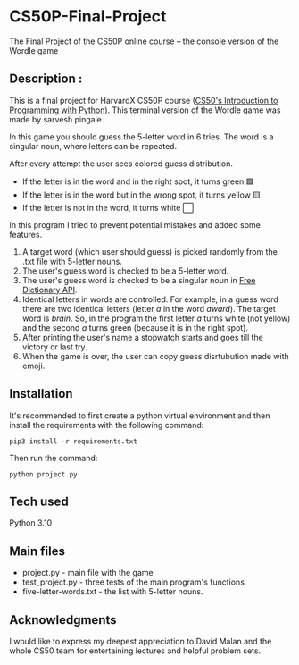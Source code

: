 # CS50P-Final-Project
The Final Project of the CS50P online course  – the console version of the Wordle game
## Description :
This is a final project for HarvardX CS50P course ([CS50's Introduction to Programming with Python](https://cs50.harvard.edu/python/2022/)). This terminal version of the Wordle game was made by sarvesh pingale.

In this game you should guess the 5-letter word in 6 tries. The word is a singular noun, where letters can be repeated.

After every attempt the user sees colored guess distribution.
- If the letter is in the word and in the right spot, it turns green 🟩
- If the letter is in the word but in the wrong spot, it turns yellow 🟨
- If the letter is not in the word, it turns white ⬜

In this program I tried to prevent potential mistakes and added some features.
1. A target word (which user should guess) is picked randomly from the .txt file with 5-letter nouns.
2. The user's guess word is checked to be a 5-letter word.
3. The user's guess word is checked to be a singular noun in [Free Dictionary API](https://dictionaryapi.dev/).
4. Identical letters in words are controlled. For example, in a guess word there are two identical letters (letter *a* in the word *award*). The target word is *brain*. So, in the program the first letter *a* turns white (not yellow) and the second *a* turns green (because it is in the right spot).
5. After printing the user's name a stopwatch starts and goes till the victory or last try.
6. When the game is over, the user can copy guess disrtubution made with emoji.

## Installation
It's recommended to first create a python virtual environment and then install the requirements with the following command:
```
pip3 install -r requirements.txt
```

Then run the command:
```
python project.py
```

## Tech used
Python 3.10

## Main files

- project.py - main file with the game
- test_project.py - three tests of the main program's functions
- five-letter-words.txt - the list with 5-letter nouns.

## Acknowledgments

I would like to express my deepest appreciation to David Malan and the whole CS50 team for entertaining lectures and helpful problem sets.
